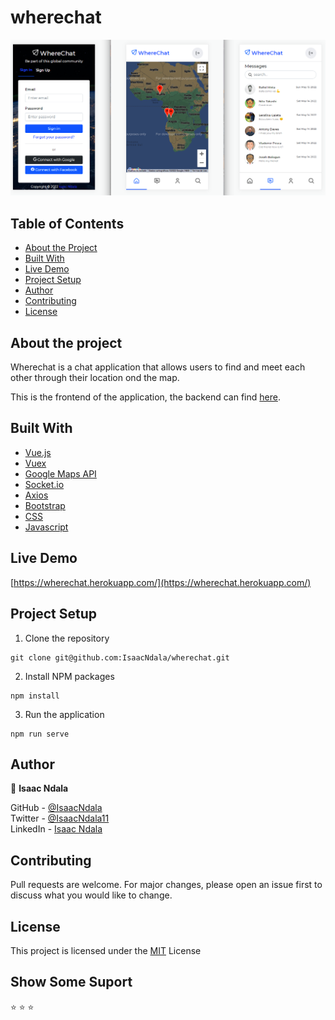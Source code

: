 # wherechat
![](project-image.png)

## Table of Contents
* [About the Project](https://github.com/IsaacNdala/wherechat#about-the-project)
* [Built With](https://github.com/IsaacNdala/wherechat#built-with)
* [Live Demo](https://github.com/IsaacNdala/wherechat#live-demo)
* [Project Setup](https://github.com/IsaacNdala/wherechat#getting-started)
* [Author](https://github.com/IsaacNdala/wherechat#author)
* [Contributing](https://github.com/IsaacNdala/wherechat#contributing)
* [License](https://github.com/IsaacNdala/wherechat#license)

## About the project
Wherechat is a chat application that allows users to find and meet each other through their location ond the map.

This is the frontend of the application, the backend can find [here](https://github.com/IsaacNdala/wherechat-backend/).

## Built With
* [Vue.js](https://vuejs.org/)
* [Vuex](https://vuex.vuejs.org/)
* [Google Maps API](https://developers.google.com/maps)
* [Socket.io](https://socket.io/)
* [Axios](https://axios-http.com/)
* [Bootstrap](https://getbootstrap.com/)
* [CSS](https://en.wikipedia.org/wiki/CSS)
* [Javascript](https://en.wikipedia.org/wiki/JavaScript)

## Live Demo
[https://wherechat.herokuapp.com/](https://wherechat.herokuapp.com/)

## Project Setup

1. Clone the repository
```
git clone git@github.com:IsaacNdala/wherechat.git
```

2. Install NPM packages
```
npm install
```


3. Run the application
```
npm run serve
```

## Author
👤 <b>Isaac Ndala</b>

GitHub - [@IsaacNdala](https://github.com/IsaacNdala)</br>
Twitter - [@IsaacNdala11](https://twitter.com/IsaacNdala11)</br>
LinkedIn - [Isaac Ndala](https://www.linkedin.com/in/isaac-ndala)

## Contributing
Pull requests are welcome. For major changes, please open an issue first to discuss what you would like to change.

## License
This project is licensed under the [MIT](https://choosealicense.com/licenses/mit/) License

## Show Some Suport
⭐️  ⭐️  ⭐️

